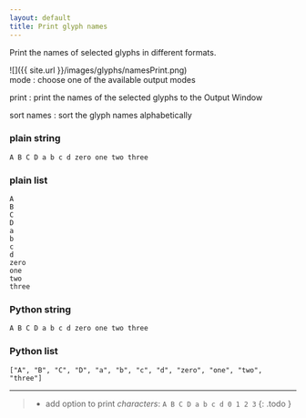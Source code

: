 ```yaml
---
layout: default
title: Print glyph names
---
```


Print the names of selected glyphs in different formats.

<div class='row'>

<div class='col' markdown='1'>
![]({{ site.url }}/images/glyphs/namesPrint.png)
</div>

<div class='col' markdown='1'>
mode
: choose one of the available output modes

print
: print the names of the selected glyphs to the Output Window

sort names
: sort the glyph names alphabetically
</div>

</div>

### plain string

```
A B C D a b c d zero one two three
```

### plain list

```
A
B
C
D
a
b
c
d
zero
one
two
three
```

### Python string

```
A B C D a b c d zero one two three
```

### Python list

```
["A", "B", "C", "D", "a", "b", "c", "d", "zero", "one", "two", "three"]
```

- - -

> - add option to print *characters*: `A B C D a b c d 0 1 2 3`
{: .todo }

